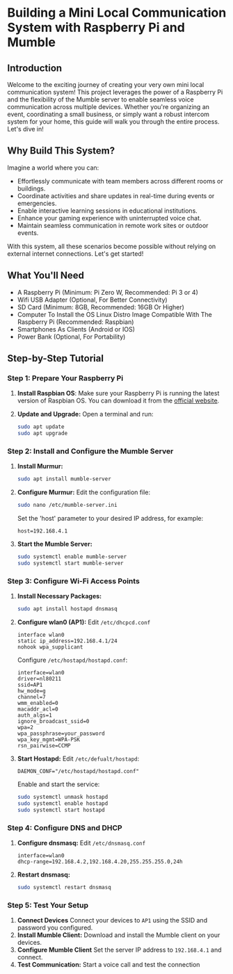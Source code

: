 # Building a Mini Local Communication System with Raspberry Pi and Mumble

## Introduction

Welcome to the exciting journey of creating your very own mini local communication system! This project leverages the power of a Raspberry Pi and the flexibility of the Mumble server to enable seamless voice communication across multiple devices. Whether you're organizing an event, coordinating a small business, or simply want a robust intercom system for your home, this guide will walk you through the entire process. Let's dive in!

## Why Build This System?

Imagine a world where you can:
- Effortlessly communicate with team members across different rooms or buildings.
- Coordinate activities and share updates in real-time during events or emergencies.
- Enable interactive learning sessions in educational institutions.
- Enhance your gaming experience with uninterrupted voice chat.
- Maintain seamless communication in remote work sites or outdoor events.

With this system, all these scenarios become possible without relying on external internet connections. Let's get started!

## What You'll Need

 - A Raspberry Pi (Minimum: Pi Zero W, Recommended: Pi 3 or 4)
 - Wifi USB Adapter (Optional, For Better Connectivity)
 - SD Card (Minimum: 8GB, Recommended: 16GB Or Higher)
 - Computer To Install the OS Linux Distro Image Compatible With The Raspberry Pi (Recommended: Raspbian)
 - Smartphones As Clients (Android or IOS)
 - Power Bank (Optional, For Portability)


## Step-by-Step Tutorial

### Step 1: Prepare Your Raspberry Pi

1. **Install Raspbian OS**:
   Make sure your Raspberry Pi is running the latest version of Raspbian OS. You can download it from the [official website](https://www.raspberrypi.org/software/).

2. **Update and Upgrade:**
   Open a terminal and run:
   ```bash
   sudo apt update
   sudo apt upgrade
   ```
### Step 2: Install and Configure the Mumble Server
1. **Install Murmur:**
   ```bash
   sudo apt install mumble-server
2. **Configure Murmur:** Edit the configuration file:
   ```bash
   sudo nano /etc/mumble-server.ini
   ```
   Set the 'host' parameter to your desired IP address, for example:
   ```
   host=192.168.4.1
   ```
3. **Start the Mumble Server:**
   ```bash
   sudo systemctl enable mumble-server
   sudo systemctl start mumble-server
   ```
### Step 3: Configure Wi-Fi Access Points
1. **Install Necessary Packages:**
   ```bash
   sudo apt install hostapd dnsmasq
   ```
2. **Configure wlan0 (AP1):**
   Edit ``/etc/dhcpcd.conf``
   ```
   interface wlan0
   static ip_address=192.168.4.1/24
   nohook wpa_supplicant
   ```
   Configure ``/etc/hostapd/hostapd.conf``:
   ```
   interface=wlan0
   driver=nl80211
   ssid=AP1
   hw_mode=g
   channel=7
   wmm_enabled=0
   macaddr_acl=0
   auth_algs=1
   ignore_broadcast_ssid=0
   wpa=2
   wpa_passphrase=your_password
   wpa_key_mgmt=WPA-PSK
   rsn_pairwise=CCMP
   ```

3. **Start Hostapd:**
   Edit ``/etc/defualt/hostapd``:
   ```
   DAEMON_CONF="/etc/hostapd/hostapd.conf"
   ```
   Enable and start the service:
   ```bash
   sudo systemctl unmask hostapd
   sudo systemctl enable hostapd
   sudo systemctl start hostapd
   ```
### Step 4: Configure DNS and DHCP
1. **Configure dnsmasq:**
Edit ``/etc/dnsmasq.conf``
   ```
   interface=wlan0
   dhcp-range=192.168.4.2,192.168.4.20,255.255.255.0,24h
   ```
2. **Restart dnsmasq:**
   ```bash
   sudo systemctl restart dnsmasq
   ```
### Step 5: Test Your Setup
1. **Connect Devices**
Connect your devices to `AP1` using the SSID and password you configured.
2. **Install Mumble Client:**
Download and install the Mumble client on your devices.
3. **Configure Mumble Client**
Set the server IP address to `192.168.4.1` and connect.
4. **Test Communication:**
Start a voice call and test the connection 